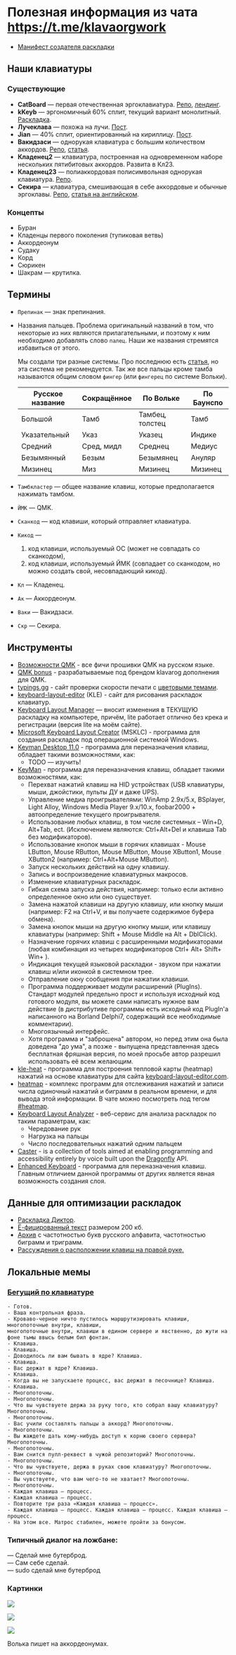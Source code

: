 # Полезная информация из чата https://t.me/klavaorgwork

- [Манифест создателя раскладки](manifest.md)

## Наши клавиатуры

### Существующие
* **CatBoard** — первая отечественная эргоклавиатура. [Репо](https://github.com/ibnteo/catboard), [лендинг](http://catboard.klava.org/).
* **kKeyb** &mdash; эргономичный 60% сплит, текущий вариант монолитный. [Раскладка](https://steve-key.ucoz.ru/news/raskladka_moego_koncepta/2019-03-17-80).
* **Лучеклава** &mdash; похожа на лучи. [Пост](https://t.me/klavaorgwork/62685).
* **Jian** — 40% сплит, ориентированный на кириллицу. [Пост](https://t.me/KgOfHedgehogs/12).
* **Вакидзаси** — однорукая клавиатура с большим количеством аккордов. [Репо](https://github.com/bouncepaw/wakizashi), [статья](https://bouncepaw.github.io/wakizashi-ru).
* **Кладенец2** — клавиатура, построенная на одновременном наборе нескольких пятибитовых аккордов. Развита в Кл23.
* **Кладенец23** &mdash; полиаккордовая полисимвольная однорукая клавиатура. [Репо](https://github.com/ibnteo/kladenets).
* **Секира** — клавиатура, смешивающая в себе аккордовые и обычные эргоклавы. [Репо](https://github.com/bouncepaw/sequira), [статья на английском](https://bouncepaw.github.io/sequira-en).


### Концепты
* Буран
* Кладенцы первого поколения (тупиковая ветвь)
* Аккордеонум
* Судаку
* Корд
* Сюрикен
* Шакрам &mdash; крутилка.

## Термины

* `Препинак` &mdash; знак препинания.
* Названия пальцев. Проблема оригинальный названий в том, что некоторые из них являются прилагательными, и поэтому к ним необходимо добавлять слово `палец`. Наши же названия стремятся избавиться от этого.

  Мы создали три разные системы. Про последнюю есть [статья](https://bouncepaw.github.io/fingers), но эта система не рекомендуется. Так же все пальцы кроме тамба называются общим словом `фингер` (или `фингерец` по системе Вольки).
  
  |Русское название|Сокращённое|По Вольке|По Баунспо|
  |----------------|-----------|---------|----------|
  |Большой         |Тамб       |Тамбец, толстец|Тамб|
  |Указательный    |Указ       |Указец   |Индике    | 
  |Средний         |Сред, мидл |Среднец  |Медиус    | 
  |Безымянный      |Безым      |Безымянец|Ануляр    | 
  |Мизинец         |Миз        |Мизинец  |Мизинец   |

* `Тамбкластер` &mdash; общее название клавиш, которые предполагается нажимать тамбом.
* `ЙМК` &mdash; QMK.
* `Сканкод` &mdash; код клавиши, который отправляет клавиатура.
* `Кикод` &mdash; 
  1. код клавиши, используемый ОС (может не совпадать со сканкодом),
  2. код клавиши, используемый ЙМК (совпадает со сканкодом, но можно создать свой, несовпадающий кикод).
* `Кл` &mdash; Кладенец.
* `Ак` &mdash; Аккордеонум.
* `Ваки` &mdash; Вакидзаси.
* `Скр` &mdash; Секира.

## Инструменты

* [Возможности QMK](https://github.com/Flumeded/ru_mech/blob/master/docs/QMK.md) - все фичи прошивки QMK на русском языке.
* [QMK bonus](https://github.com/klavarog/qmk_bonus) - разрабатываемые под брендом klavarog дополнения для QMK.
* [typings.gg](https://typings.gg/) - сайт проверки скорости печати с [цветовыми темами](https://www.reddit.com/r/MechanicalKeyboards/comments/c15vu3/typingsgg_a_nice_typing_test_website/).
* [keyboard-layout-editor](http://www.keyboard-layout-editor.com/) (KLE) - сайт для рисования раскладок клавиатур.
* [Keyboard Layout Manager](https://steve-key.ucoz.ru/load/klmlite/1-1-0-43) — вносит изменения в ТЕКУЩУЮ раскладку на компьютере, причём, lite работает отлично без крека и регистрации (версия lite на моём сайте).
* [Microsoft Keyboard Layout Creator](https://www.microsoft.com/en-us/download/details.aspx?id=22339) (MSKLC) - программа для создания раскладок под операционной системой Windows.
* [Keyman Desktop 11.0](https://keyman.com/desktop/) - программа для переназначения клавиш, обладает такими возможностями, как:
  * TODO — изучить!
* [KeyMan](https://steve-key.ucoz.ru/news/poslednjaja_versija_keyman_4_28_freeware/2010-12-06-3) - программа для переназначения клавиш, обладает такими возможностями, как:
  * Перехват нажатий клавиш на HID устройствах (USB клавиатуры, мыши, джойстики, пульты ДУ и даже UPS).
  * Управление медиа проигрывателями: WinAmp 2.9x/5.x, BSplayer, Light Alloy, Windows Media Player 9.x/10.x, foobar2000 + автоопределение текущего проигрывателя.
  * Использование любых клавиш, в том числе системных – Win+D, Alt+Tab, ect. (Исключением являются: Ctrl+Alt+Del и клавиша Tab без модификаторов).
  * Использование кнопок мыши в горячих клавишах - Mouse LButton, Mouse RButton, Mouse MButton, Mouse XButton1, Mouse XButton2 (например: Ctrl+Alt+Mouse MButton).
  * Запуск нескольких действий на одну клавишу.
  * Запись и воспроизведение клавиатурных макросов.
  * Изменение клавиатурных раскладок.
  * Гибкая схема запуска действия, например: только если активно определенное окно или оно существует.
  * Замена нажатой клавиши на другую клавишу, или кнопку мыши (например: F2 на Ctrl+V, и вы получаете содержимое буфера обмена).
  * Замена кнопок мыши на другую кнопку мыши, или клавишу клавиатуры (например: Shift + Mouse Middle на Alt + DblClick).
  * Назначение горячих клавиш с расширенными модификаторами (любая комбинация из четырех модификаторов Ctrl+ Alt+ Shift+ Win+ ).
  * Индикация текущей языковой раскладки - звуком при нажатии клавиш и/или иконкой в системном трее.
  * Отправление окну сообщения при нажатии клавиши.
  * Программа поддерживает модули расширений (PlugIns). Стандарт модулей предельно прост и используя исходный код готового модуля, вы можете сами написать нужное вам действие (в дистрибутиве программы есть исходный код PlugIn'а написанного на Borland Delphi7, содержащий все необходимые комментарии).
  * Многоязычный интерфейс.
  * Хотя программа и "заброшена" автором, но перед этим она была доведена "до ума", а позже - выпущена представленная здесь бесплатная фряшная версия, по моей просьбе автор разрешил использовать её всем желающим.
* [kle-heat](https://github.com/KGOH/kle-heat) - программа для построения тепловой карты (heatmap) нажатий на основе клавиатуры для сайта [keyboard-layout-editor.com](keyboard-layout-editor.com).
* [heatmap](https://github.com/optozorax/keyboard_layout#%D0%B8%D0%BD%D1%81%D1%82%D1%80%D1%83%D0%BC%D0%B5%D0%BD%D1%82%D1%8B) - комплекс программ для отслеживания нажатий и записи числа одиночный нажатий и биграмм в реальном времени, и для вывода этой информации. В чате можно посмотреть под тегом [#heatmap](https://t.me/klavaorgwork/34517).
* [Keyboard Layout Analyzer](http://patorjk.com/keyboard-layout-analyzer/#/config) - веб-сервис для анализа раскладок по таким параметрам, как:
  * Чередование рук
  * Нагрузка на пальцы
  * Число последовательных нажатий одним пальцем
* [Caster](https://github.com/dictation-toolbox/Caster) - is a collection of tools aimed at enabling programming and accessibility entirely by voice built upon the [Dragonfly](https://github.com/dictation-toolbox/dragonfly) API.
* [Enhanced Keyboard](https://github.com/klavarog/enhanced-keyboard) - программа для переназначения клавиш. Главным отличием данной программы от других является явная возможность создания слоя.

## Данные для оптимизации раскладок

* [Раскладка Диктор](https://t.me/klavaorgwork/26893).
* [Ё-фицированный текст](https://t.me/klavaorgwork/4942) размером 200 кб.
* [Архив](https://t.me/klavaorgwork/39848) с частотностью букв русского алфавита, частотностью биграмм и триграмм.
* [Рассуждения о расположении клавиш на правой руке.](https://t.me/klavaorgwork/51634)

## Локальные мемы

### [Бегущий по клавиатуре](https://t.me/klavaorgwork/51070)

```- Офицер Матрос БП 1.1.1.1. приступим. Готовы?
- Готов.
- Ваша контрольная фраза.
- Кроваво-черное ничто пустилось маршрутизировать клавиши, многопоточные внутри, клавиши, 
многопоточные внутри, клавиши в едином сервере и явственно, до жути на фоне тьмы ввысь белым бил фонтан.
- Клавиша.
- Клавиша.
- Доводилось ли вам бывать в ядре? Клавиша.
- Клавиша.
- Вас держат в ядре? Клавиша.
- Клавиша.
- Когда вы не запускаете процесс, вас держат в песочнице? Клавиша.
- Клавиша.
- Многопоточны.
- Многопоточны.
- Что вы чувствуете держа за руку того, кто собрал вашу клавиатуру? Многопоточны.
- Многопоточны.
- Вас учили составлять пальцы а аккорд? Многопоточны.
- Многопоточны.
- Вы жаждете дать кому-нибудь доступ к корню своего сервера? Многопоточны.
- Многопоточны.
- Вам снится пулл-реквест в чужой репозиторий? Многопоточны.
- Многопоточны.
- Что вы чувствуете, держа в руках свою клавиатуру? Многопоточны.
- Многопоточны.
- Вы чувствуете, что вам чего-то не хватает? Многопоточны.
- Многопоточны.
- Каждая клавиша — процесс.
- Каждая клавиша — процесс.
- Повторите три раза «Каждая клавиша — процесс».
- Каждая клавиша — процесс. Каждая клавиша — процесс. Каждая клавиша — процесс.
- На этом все. Матрос стабилен, можете пройти за бонусом.
```

### Типичный диалог на ложбане:
— Сделай мне бутерброд.  
— Сам себе сделай.  
— sudo сделай мне бутерброд    

### Картинки

![](/img/meme1.jpg)

![](/img/meme2.jpg)

![](/img/vwolka.jpg)

Волька пишет на аккордеонумах.
